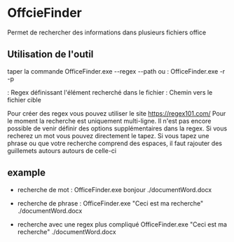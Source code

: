 # OffcieFinder
Permet de rechercher des informations dans plusieurs fichiers office

## Utilisation de l'outil
taper la commande OfficeFinder.exe --regex <regex> --path <path>
ou : OfficeFinder.exe -r <regex> -p <path>

<regex> : Regex définissant l'élément recherché dans le fichier
<path> : Chemin vers le fichier cible

Pour créer des regex vous pouvez utiliser le site https://regex101.com/ 
Pour le moment la recherche est uniquement multi-ligne. Il n'est pas encore possible de venir définir des options supplémentaires dans la regex.
Si vous recherez un mot vous pouvez directement le tapez.
Si vous tapez une phrase ou que votre recherche comprend des espaces, il faut rajouter des guillemets autours autours de celle-ci

## example

- recherche de mot :
OfficeFinder.exe bonjour ./documentWord.docx

- recherche de phrase :
OfficeFinder.exe "Ceci est ma recherche" ./documentWord.docx

- recherche avec une regex plus compliqué 
OfficeFinder.exe "Ceci est ma recherche" ./documentWord.docx
